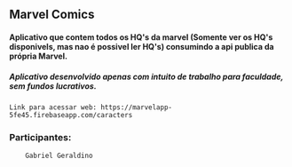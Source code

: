 ## Marvel Comics

#### Aplicativo que contem todos os HQ's da marvel (Somente ver os HQ's disponivels, mas nao é possivel ler HQ's) consumindo a api publica da própria Marvel.

##### Aplicativo desenvolvido apenas com intuito de trabalho para faculdade, sem fundos lucrativos.

```
Link para acessar web: https://marvelapp-5fe45.firebaseapp.com/caracters
```

### Participantes:
```
    Gabriel Geraldino
```
